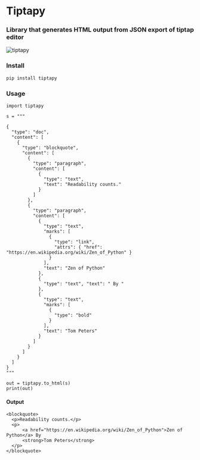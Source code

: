 # Tiptapy
### Library that generates HTML output from JSON export of tiptap editor 

![tiptapy](https://github.com/scrolltech/tiptapy/workflows/tiptapy/badge.svg)

### Install 


```bash
pip install tiptapy
```

### Usage

``` {.sourceCode .python}
import tiptapy

s = """

{
  "type": "doc",
  "content": [
    {
      "type": "blockquote",
      "content": [
        {
          "type": "paragraph",
          "content": [
            {
              "type": "text",
              "text": "Readability counts."
            }
          ]
        },
        {
          "type": "paragraph",
          "content": [
            {
              "type": "text",
              "marks": [
                {
                  "type": "link",
                  "attrs": { "href": "https://en.wikipedia.org/wiki/Zen_of_Python" }
                }
              ],
              "text": "Zen of Python"
            },
            {
              "type": "text", "text": " By "
            },
            {
              "type": "text",
              "marks": [
                {
                  "type": "bold"
                }
              ],
              "text": "Tom Peters"
            }
          ]
        }
      ]
    }
  ]
}
"""

out = tiptapy.to_html(s)
print(out)
```

#### Output
``` {.sourceCode .html}
<blockquote>
  <p>Readability counts.</p>
  <p>
      <a href="https://en.wikipedia.org/wiki/Zen_of_Python">Zen of Python</a> By 
      <strong>Tom Peters</strong>
  </p>
</blockquote>
```
